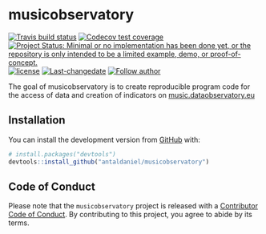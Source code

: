 
<!-- README.md is generated from README.Rmd. Please edit that file -->

# musicobservatory

<!-- badges: start -->

[![Travis build
status](https://travis-ci.com/antaldaniel/musicobservatory.svg?branch=master)](https://travis-ci.com/antaldaniel/musicobservatory)
[![Codecov test
coverage](https://codecov.io/gh/antaldaniel/eurobarometer/branch/master/graph/badge.svg)](https://codecov.io/gh/antaldaniel/musicobservatory?branch=master)
[![Project Status: Minimal or no implementation has been done yet, or
the repository is only intended to be a limited example, demo, or
proof-of-concept.](https://www.repostatus.org/badges/latest/concept.svg)](https://www.repostatus.org/#concept)
[![license](https://img.shields.io/badge/license-GPL--3-blue.svg)](https://www.gnu.org/licenses/gpl-3.0.en.html)
[![Last-changedate](https://img.shields.io/badge/last%20change-2020--08--22-yellowgreen.svg)](/commits/master)
[![Follow
author](https://img.shields.io/twitter/follow/antaldaniel.svg?style=social)](https://twitter.com/intent/follow?screen_name=antaldaniel)
<!-- badges: end -->

The goal of musicobservatory is to create reproducible program code for
the access of data and creation of indicators on
[music.dataobservatory.eu](https://music.dataobservatory.eu/)

## Installation

You can install the development version from
[GitHub](https://github.com/) with:

``` r
# install.packages("devtools")
devtools::install_github("antaldaniel/musicobservatory")
```

## Code of Conduct

Please note that the `musicobservatory` project is released with a
[Contributor Code of
Conduct](https://contributor-covenant.org/version/2/0/CODE_OF_CONDUCT.html).
By contributing to this project, you agree to abide by its terms.
